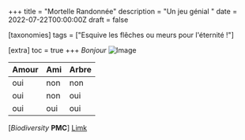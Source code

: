 +++
title = "Mortelle Randonnée"
description = "Un jeu génial "
date = 2022-07-22T00:00:00Z
draft = false

[taxonomies]
tags = ["Esquive les flêches ou meurs pour l'éternité !"]

[extra]
toc = true
+++
*Bonjour*
![Image](https://biodiversitypmc.sibils.org/img/logo_banner.7ff68d4d.png)

| Amour | Ami   | Arbre   |
| ------| ------| --------|
| oui   | non   | non     |
| oui   | non   | oui     |
| oui   | oui   | oui     |

[*Biodiversity* **PMC**] [Limk](https://biodiversitypmc.sibils.org/)
